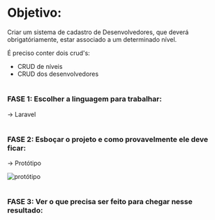 # Objetivo: 
Criar um sistema de cadastro de Desenvolvedores, que deverá obrigatóriamente, estar associado a um determinado nível.

É preciso conter dois crud's:

- CRUD de níveis
- CRUD dos desenvolvedores

#

### FASE 1: Escolher a linguagem para trabalhar: 
-> Laravel
#

### FASE 2: Esboçar o projeto e como provavelmente ele deve ficar: 

-> Protótipo

![protótipo](https://user-images.githubusercontent.com/93444811/228835051-ce6d5a2f-829e-494d-8370-23777c15c379.jpeg)

#

### FASE 3: Ver o que precisa ser feito para chegar nesse resultado: 
